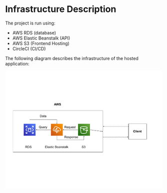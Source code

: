 # Infrastructure Description

The project is run using:

- AWS RDS (database)
- AWS Elastic Beanstalk (API)
- AWS S3 (Frontend Hosting)
- CircleCI (CI/CD)

The following diagram describes the infrastructure of the hosted application:

![Infrastructure Diagram.png](Infrastructure%20Description%205b45331cc91647e6912611347b40ac5f/Infrastructure_Diagram.png)